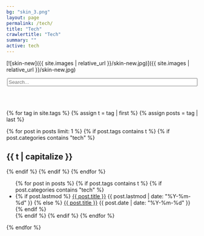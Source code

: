 ---bg: "skin_3.png"layout: pagepermalink: /tech/title: "Tech"crawlertitle: "Tech"summary: ""active: tech---[![skin-new]({{ site.images | relative_url }}/skin-new.jpg)]({{ site.images | relative_url }}/skin-new.jpg)<div id="search-container"><center><input type="text" id="search-input" placeholder="Search..." style="width:500px;"></center><ul id="results-container"></ul></div><!-- Script pointing to jekyll-search.js --><script src="{{site.baseurl}}/dest/jekyll-search.js" type="text/javascript"></script><script type="text/javascript">      SimpleJekyllSearch({        searchInput: document.getElementById('search-input'),        resultsContainer: document.getElementById('results-container'),        json: '{{ site.baseurl }}/search2.json',        searchResultTemplate: '<li><a href="{url}" title="{desc}">{title}</a></li>',        noResultsText: '검색결과가 없습니다.',        limit: 10,        fuzzy: false,        exclude: ['Welcome']      })</script><br><br>{% for tag in site.tags %}  {% assign t = tag | first %}  {% assign posts = tag | last %}  {% for post in posts  limit: 1 %}    {% if post.tags contains t %}      {% if post.categories contains "tech" %}  <h2 class="category-key" id="{{ t | downcase }}">{{ t | capitalize }}</h2>      {% endif %}    {% endif %}  {% endfor %}  <ul class="year">    {% for post in posts %}      {% if post.tags contains t %}        {% if post.categories contains "tech" %}          <li>            {% if post.lastmod %}              <a href="{{ post.url | relative_url}}">{{ post.title }}</a>              <span class="date">{{ post.lastmod | date: "%Y-%m-%d"  }}</span>            {% else %}              <a href="{{ post.url | relative_url}}">{{ post.title }}</a>              <span class="date">{{ post.date | date: "%Y-%m-%d"  }}</span>            {% endif %}          </li>        {% endif %}      {% endif %}    {% endfor %}  </ul>{% endfor %}